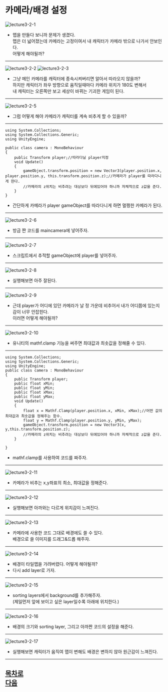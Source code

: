 카메라/배경 설정  
=======================
![lecture3-2-1](https://github.com/isp829/HU/blob/master/images/lecture3/3-2/3-2-1.PNG)
* 맵을 만들다 보니까 문제가 생겼다.  
맵은 더 넓어졌는데 카메라는 고정이여서 내 캐릭터가 카메라 밖으로 나가서 안보인다.  
어떻게 해야될까?  
--------------------------  
![lecture3-2-2](https://github.com/isp829/HU/blob/master/images/lecture3/3-2/3-2-2.PNG)
![lecture3-2-3](https://github.com/isp829/HU/blob/master/images/lecture3/3-2/3-2-3.PNG)  
* 그냥 메인 카메라를 캐릭터에 종속시켜버리면 알아서 따라오지 않을까?  
하지만 캐릭터가 좌우 방향으로 움직일때마다 카메라 위치가 180도 변해서     
내 캐릭터는 오른쪽만 보고 세상이 바뀌는 기괴한 게임이 된다.      
--------------------------------------------------------      
![lecture3-2-5](https://github.com/isp829/HU/blob/master/images/lecture3/3-2/3-2-5.jpg)      
* 그럼 어떻게 해야 카메라가 캐릭터를 계속 비추게 할 수 있을까?  
-------------------------------  
``` 
using System.Collections;
using System.Collections.Generic;
using UnityEngine;

public class camera : MonoBehaviour
{
    public Transform player;//따라다닐 player지정  
    void Update()
    {
        gameObject.transform.position = new Vector3(player.position.x, player.position.y, this.transform.position.z);//카메라가 player를 따라다니게 한다.  
        //카메라의 z위치는 비추려는 대상보다 뒤에있어야 하니까 자체적으로 z값을 준다.
    }
}

```  
* 간단하게 카메라가 player gameObject를 따라다니게 하면 멀쩡한 카메라가 된다. 
-------------------------------------------------------  
![lecture3-2-6](https://github.com/isp829/HU/blob/master/images/lecture3/3-2/3-2-6.png)      
* 방금 짠 코드를 maincamera에 넣어주자.  
-------------------------------  
![lecture3-2-7](https://github.com/isp829/HU/blob/master/images/lecture3/3-2/3-2-7.png)      
* 스크립트에서 추적할 gameObject에 player를 넣어주자.  
-------------------------------  
![lecture3-2-8](https://github.com/isp829/HU/blob/master/images/lecture3/3-2/3-2-8.PNG)      
* 실행해보면 아주 잘된다.  
-------------------------------  
![lecture3-2-9](https://github.com/isp829/HU/blob/master/images/lecture3/3-2/3-2-9.PNG)      
* 근데 player가 어디에 있던 카메라가 날 정 가운데 비추어서 내가 어디쯤에 있는지 감이 너무 안잡힌다.  
이러면 어떻게 해야될까?  
-------------------------------  
![lecture3-2-10](https://github.com/isp829/HU/blob/master/images/lecture3/3-2/3-2-10.PNG)      
* 유니티의 mathf.clamp 기능을 써주면 최대값과 최솟값을 정해줄 수 있다.   
-------------------------------  
```  
using System.Collections;
using System.Collections.Generic;
using UnityEngine;
public class camera : MonoBehaviour
{
    public Transform player;
    public float xMin;
    public float yMin;
    public float xMax;
    public float yMax;
    void Update()
    {
        float x = Mathf.Clamp(player.position.x, xMin, xMax);//어떤 값의 최대값과 최솟값을 정해주는 함수.
        float y = Mathf.Clamp(player.position.y, yMin, yMax);
        gameObject.transform.position = new Vector3(x, y,this.transform.position.z);
        //카메라의 z위치는 비추려는 대상보다 뒤에있어야 하니까 자체적으로 z값을 준다.
    }

}
```  
* mathf.clamp를 사용하여 코드를 짜주자.  
---------------------------------------------------------
![lecture3-2-11](https://github.com/isp829/HU/blob/master/images/lecture3/3-2/3-2-11.PNG)      
* 카메라가 비추는 x,y좌표의 최소, 최대값을 정해준다.  
-------------------------------  
![lecture3-2-12](https://github.com/isp829/HU/blob/master/images/lecture3/3-2/3-2-12.PNG)      
* 실행해보면 아까와는 다르게 위치감이 느껴진다.  
-------------------------------    
![lecture3-2-13](https://github.com/isp829/HU/blob/master/images/lecture3/3-2/3-2-13.png)      
* 카메라에 사용한 코드 그대로 배경에도 쓸 수 있다.  
배경으로 쓸 이미지를 드래그&드롭 해주자.  
-------------------------------    
![lecture3-2-14](https://github.com/isp829/HU/blob/master/images/lecture3/3-2/3-2-14.png)      
* 배경이 타일맵을 가려버렸다. 어떻게 해야될까?   
* 다시 add layer로 가자.  
-------------------------------    
![lecture3-2-15](https://github.com/isp829/HU/blob/master/images/lecture3/3-2/3-2-15.PNG)      
* sorting layers에서 background를 추가해주자.  
(제일먼저 앞에 보이고 싶은 layer일수록 아래에 위치한다.)  
-------------------------------    
![lecture3-2-16](https://github.com/isp829/HU/blob/master/images/lecture3/3-2/3-2-16.PNG)      
* 배경의 크기와 sorting layer, 그리고 아까짠 코드의 설정을 해준다.  
-------------------------------    
![lecture3-2-17](https://github.com/isp829/HU/blob/master/images/lecture3/3-2/3-2-17.PNG)      
* 실행해보면 캐릭터가 움직여 맵이 변해도 배경은 변하지 않아 원근감이 느껴진다.   
-------------------------------    
[목차로](https://github.com/isp829/HU/blob/master/README.md)  
[다음](https://github.com/isp829/HU/blob/master/lecture/lecture3-3.md)   
-----------------------------  
